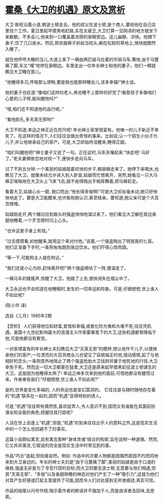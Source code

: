 # [霍桑《大卫的机遇》原文及赏析](https://www.vrrw.net/wx/15469.html)

大卫·斯旺沿着小道,朝波士顿走去。他的叔父在波士顿,是个商人,要给他在自己店里找个工作。夏日里起早摸黑地赶路,实在太疲乏,大卫打算一见阴凉的地方就坐下来歇歇。不多会儿,他来到一口覆盖着浓荫的泉眼旁边。这儿幽静、凉快。他蹲下身子,饮了几口泉水。然后,把衣服裤子折起当枕头,躺在松软的草地上,很快就酣然入睡了。

就在他呼呼大睡的当儿,大道上来了一辆由两匹骏马拉着的华丽马车,蓦地,由于马蹩痛了脚,车又“嘎”地停在泉眼边。车里走出一位年长绅士和他的妻子。他们一眼就瞧见大卫睡在那儿。

“他睡得多沉,呼吸那么顺畅,要是我也能那样睡会儿,该多幸福!”绅士说。

他的妻子也叹道:“像咱们这样的老人,再也睡不上那样的好觉了!看那孩子多像咱们心爱的儿子呀,能叫醒他吗?”

“哦,咱们还不知道他的品行呢。”

“看他脸孔,多天真无邪哟!”

大卫不知道,幸运之神正近在咫尺呢! 年长绅士家里很富有。他唯一的儿子新近不幸死了。在这样的情况下,人们往往会做出奇怪的事来。比如说,认一个陌生小伙子为儿子,并让他继承自己的家产。可是,大卫却始终没醒来,睡得正甜。

“咱们叫醒他吧!”绅士妻子又说了一句。正在这时,马车夫嚷起来:“快走吧! 马好了。”老夫妻俩依恋地对视一下,便快步走向马车。

过了不到五分钟,一个美丽的姑娘踏着欢快的步子,朝泉眼走来了。她停下来喝水,也瞧见了大卫。就像未经允许进入别人卧室,姑娘慌忙想离开。突然,她看见一只大马蜂正嗡嗡地在大卫头上飞来飞去,就不由得掏出手帕挥舞着,把马蜂赶走。

看着大卫,姑娘心头一颤, 脱口而出:“他长得多俊啊!”可是大卫却丝毫未动,她只好怏怏地走了。要是大卫能醒来,也许能和她认识,甚至结亲。要知道,她父亲可是个大百货商哩。

姑娘刚走开,两个帽沿拉到眉头的强盗悄悄地溜过来了。他们看见大卫躺在泉边香甜地睡着,一个歹念顿时闪上心头。

“也许这崽子身上有钱。”

“过去摸摸看,如他醒来,就用这个来对付他。”说着,一个强盗掏出了明晃晃的匕首。他们正准备下手时,一条狗匆匆跑到泉边饮水。他们吓得心惊肉跳。

“等一下,可能狗主人就在附近。”

“我们还是小心为妙,赶快离开吧!”两个强盗嘀咕了一阵,便溜走了。

一辆马车的隆隆声,惊醒了大卫。他跳了上去,很快消失在烟尘中了。

大卫永远也不会知道在他睡眠时,发生的一切幸运和险象。可是,仔细想想,世上谁人不如此呢?

(陈小华 译)

选自《三月》1985年2期



【赏析】 人们获得地位和财富,爱情和幸福,或者化险为夷和大难不死,往往凭机遇。美国十九世纪影响最大的浪漫主义作家霍桑笔下的大卫,这些机遇都曾降临于他,可是他都没有察觉。

一对家境富有的年长绅士夫妇瞧见大卫“天真无邪”的模样,想认他作干儿子,以便继承他们的家产;一位漂亮的大百货商女儿也望见了容貌端正的他,很动感情,起了与他相好的念头;一条狗意外地阻止了两个强盗抢劫大卫钱财并置于他死地的行径,大卫幸免于死。然而这一切大卫都蒙在鼓里,大卫还是原来起早摸黑赶往波士顿谋生的大卫。这是因为他睡得太熟了! 幸运之神多次来到他的面前,可惜他都没有醒悟过来。作者奉告我们:“仔细想想,世上谁人不如此呢?”

是的,世界是变化多端的, 人的命运也是变幻莫测的。 它往往是与随时随地存在着的“机遇”联系在一起的,因而“机遇”显得特别的诱人。

可是,“机遇”往往带有偶然性,喜欢捉弄人,令人意识不到,因而又有谁能在其面前扮演全知全能的角色,把握住其行踪呢?

人活在世上会逢上“机遇”,但是,“机遇”的到来往往出乎人的意料之外,这是现实生活中的一个怎么也回避不了的事实。

这篇小说颇似寓言,具有寓言那种“身体灵魂”结合的构架,旨在说明一种道理。然而,它又并非寓言,它叙说的完全是现实生活中时常见到的事。

作品“巧合”迭起,但衔接自然。例如: 作品中的次要人物都是因偶然原因不约而同地来到大卫身边的。年长的绅士夫妇是“由于马蹩痛了脚”,美丽的姑娘是由于口渴的缘故,强盗无非是为了寻觅行窃的目标;而大卫则要去波士顿,无意要与他们相遇,但其“天真无邪”、“多俊”以及香甜熟睡的神态对他们产生了一种”吸引力”,这就为他们对其产生好感或打起主意提供了可能,因而令人们对此感到无斧凿痕迹,真实可信。

作品的结尾以问号作结,暗示着作者的断语并不强加于人,而是由读者去回味,去思索。

